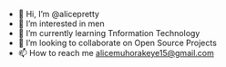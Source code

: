 - 👋 Hi, I’m @alicepretty
- 👀 I’m interested in men
- 🌱 I’m currently learning Tnformation Technology
- 💞️ I’m looking to collaborate on Open Source Projects
- 📫 How to reach me alicemuhorakeye15@gmail.com

<!---
alicepretty/alicepretty is a ✨ special ✨ repository because its `README.md` (this file) appears on your GitHub profile.
You can click the Preview link to take a look at your changes.
--->
